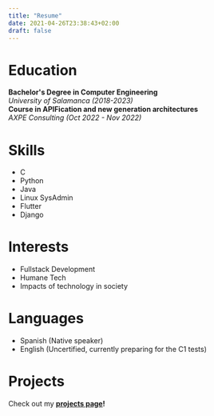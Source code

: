 ```yaml
---
title: "Resume"
date: 2021-04-26T23:38:43+02:00
draft: false
---
```


# Education
**Bachelor's Degree in Computer Engineering**  
*University of Salamanca (2018-2023)*  
**Course in APIFication and new generation architectures**  
*AXPE Consulting (Oct 2022 - Nov 2022)*

# Skills

- C
- Python
- Java
- Linux SysAdmin
- Flutter
- Django

# Interests 

- Fullstack Development
- Humane Tech
- Impacts of technology in society

# Languages

- Spanish (Native speaker)
- English (Uncertified, currently preparing for the C1 tests)



# Projects

Check out my **[projects page](/projects)!**